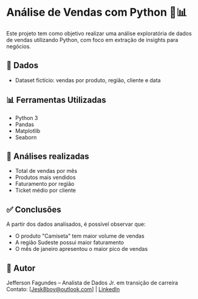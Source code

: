 # Análise de Vendas com Python 🐍📊

Este projeto tem como objetivo realizar uma análise exploratória de dados de vendas utilizando Python, com foco em extração de insights para negócios.

## 📁 Dados

- Dataset fictício: vendas por produto, região, cliente e data

## 📊 Ferramentas Utilizadas

- Python 3
- Pandas
- Matplotlib
- Seaborn

## 🔎 Análises realizadas

- Total de vendas por mês
- Produtos mais vendidos
- Faturamento por região
- Ticket médio por cliente

## ✅ Conclusões

A partir dos dados analisados, é possível observar que:
- O produto "Camiseta" tem maior volume de vendas
- A região Sudeste possui maior faturamento
- O mês de janeiro apresentou o maior pico de vendas

## 📌 Autor

Jefferson Fagundes – Analista de Dados Jr. em transição de carreira  
Contato: [Jesk8boy@outlook.com] | [LinkedIn](https://www.linkedin.com/in/jeffersonfagundes)

